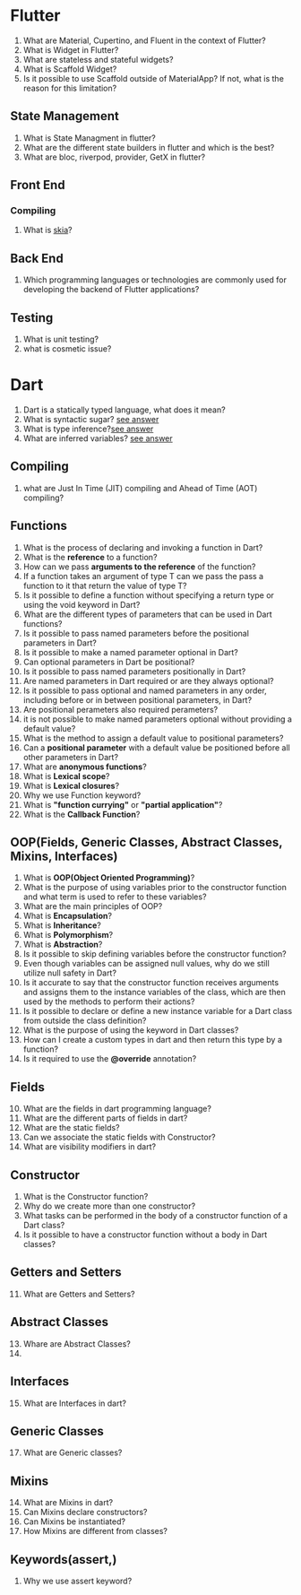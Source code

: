 # Flutter
1. What are Material, Cupertino, and Fluent in the context of Flutter?
2. What is Widget in Flutter?
3. What are stateless and stateful widgets?
4. What is Scaffold Widget?
5. Is it possible to use Scaffold outside of MaterialApp? If not, what is the reason for this limitation?
## State Management
1. What is State Managment in flutter?
2. What are the different state builders in flutter and which is the best?
3. What are bloc, riverpod, provider, GetX in flutter?
## Front End
### Compiling
1. What is [skia](https://skia.org/)?
## Back End 
1. Which programming languages or technologies are commonly used for developing the backend of Flutter applications?
## Testing
1. What is unit testing?
2. what is cosmetic issue?
# Dart
1. Dart is a statically typed language, what does it mean?
1. What is syntactic sugar? [see answer](https://chat.openai.com/share/d0be362f-4dc7-4f40-ade7-d10cba53c65c)
2. What is type inference?[see answer](https://chat.openai.com/share/9f564356-cd65-49a6-b5b3-4169103c4a33)
3. What are inferred variables? [see answer](https://chat.openai.com/share/3bfe835d-6fdf-4812-9697-db65811b4149)
## Compiling
1. what are Just In Time (JIT) compiling and Ahead of Time (AOT) compiling?
## Functions
1. What is the process of declaring and invoking a function in Dart?
1. What is the __reference__ to a function?
1. How can we pass __arguments to the reference__ of the function?
2. If a function takes an argument of type T can we pass the pass a function to it that return the value of type T?
3. Is it possible to define a function without specifying a return type or using the void keyword in Dart?
4. What are the different types of parameters that can be used in Dart functions?
5. Is it possible to pass named parameters before the positional parameters in Dart?
6. Is it possible to make a named parameter optional in Dart?
7. Can optional parameters in Dart be positional?
8. Is it possible to pass named parameters positionally in Dart?
9. Are named parameters in Dart required or are they always optional?
10. Is it possible to pass optional and named parameters in any order, including before or in between positional parameters, in Dart?
11. Are positional perameters also required perameters?
12. it is not possible to make named parameters optional without providing a default value?
13. What is the method to assign a default value to positional parameters?
14. Can a __positional parameter__ with a default value be positioned before all other parameters in Dart?
15. What are __anonymous functions__?
16. What is __Lexical scope__?
17. What is __Lexical closures__?
18. Why we use Function keyword?
19. What is **"function currying"** or __"partial application"__?
20. What is the __Callback Function__?
## OOP(Fields, Generic Classes, Abstract Classes, Mixins, Interfaces)
1. What is __OOP(Object Oriented Programming)__?
1. What is the purpose of using variables prior to the constructor function and what term is used to refer to these variables?
2. What are the main principles of OOP?
3. What is __Encapsulation__?
4. What is __Inheritance__?
5. What is __Polymorphism__?
6. What is __Abstraction__?
7. Is it possible to skip defining variables before the constructor function?
8. Even though variables can be assigned null values, why do we still utilize null safety in Dart?
9. Is it accurate to say that the constructor function receives arguments and assigns them to the instance variables of the class, which are then used by the methods to perform their actions?
10. Is it possible to declare or define a new instance variable for a Dart class from outside the class definition?
11. What is the purpose of using the keyword in Dart classes?
12. How can I create a custom types in dart and then return this type by a function?
13. Is it required to use the __@override__ annotation?
## Fields
10. What are the fields in dart programming language?
11. What are the different parts of fields in dart?
12. What are the static fields?
13. Can we associate the static fields with Constructor?
14. What are visibility modifiers in dart?
## Constructor
1. What is the Constructor function?
10. Why do we create more than one constructor?
11. What tasks can be performed in the body of a constructor function of a Dart class?
12. Is it possible to have a constructor function without a body in Dart classes?
## Getters and Setters
11. What are Getters and Setters?
## Abstract Classes
13. Whare are Abstract Classes?
14. 
## Interfaces
15. What are Interfaces in dart?
## Generic Classes
17. What are Generic classes?
## Mixins
14. What are Mixins in dart?
15. Can Mixins declare constructors?
16. Can Mixins be instantiated?
17. How Mixins are different from classes?
## Keywords(assert,)
1. Why we use assert keyword?

